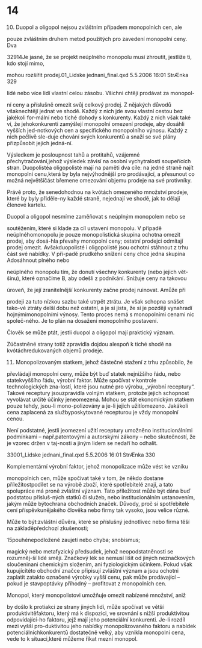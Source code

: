 # 14

10. Duopol a oligopol nejsou zvláštním případem monopolních cen, ale

pouze zvláštním druhem metod použitých pro zavedení monopolní ceny. Dva

32914Je jasné, že se projekt neúplného monopolu musí zhroutit, jestliže ti, kdo stojí mimo,

mohou rozšířit prodej.01_Lidske jednani_final.qxd 5.5.2006 16:01 StrÆnka 329

lidé nebo více lidí vlastní celou zásobu. Všichni chtějí prodávat za monopol-

ní ceny a příslušně omezit svůj celkový prodej. Z nějakých důvodů všaknechtějí jednat ve shodě. Každý z nich jde svou vlastní cestou bez jakékoli for-mální nebo tiché dohody s konkurenty. Každý z nich však také ví, že jehokonkurenti zamýšlejí monopolní omezení prodeje, aby dosáhli vyšších jed-notkových cen a specifického monopolního výnosu. Každý z nich pečlivě sle-duje chování svých konkurentů a snaží se své plány přizpůsobit jejich jedná-ní.

Výsledkem je posloupnost tahů a protitahů, vzájemné přechytračování,jehož výsledek závisí na osobní vychytralosti soupeřících stran. Duopolistéa oligopolisté mají na paměti dva cíle: na jedné straně najít monopolní cenu,která by byla nejvýhodnější pro prodávající, a přesunout co možná největšíčást břemene omezování objemu prodeje na své protivníky.

Právě proto, že senedohodnou na kvótách omezeného množství prodeje, které by byly přiděle-ny každé straně, nejednají ve shodě, jak to dělají členové kartelu.

Duopol a oligopol nesmíme zaměňovat s neúplným monopolem nebo se

soutěžením, které si klade za cíl ustavení monopolu. V případě neúplnéhomonopolu je pouze monopolistická skupina ochotna omezit prodej, aby dosá-hla převahy monopolní ceny; ostatní prodejci odmítají prodej omezit. Avšakduopolisté i oligopolisté jsou ochotni stáhnout z trhu část své nabídky. V pří-padě prudkého snížení ceny chce jedna skupina Adosáhnout plného nebo

neúplného monopolu tím, že donutí všechny konkurenty (nebo jejich vět-šinu), které označíme B, aby odešli z podnikání. Snižuje ceny na takovou

úroveň, že její zranitelnější konkurenty začne prodej ruinovat. Amůže při

prodeji za tuto nízkou sazbu také utrpět ztrátu. Je však schopna snášet tako-vé ztráty delší dobu než ostatní, a je si jista, že si je později vynahradí hojnýmimonopolními výnosy. Tento proces nemá s monopolními cenami nic společ-ného. Je to plán na dosažení monopolního postavení.

Člověk se může ptát, jestli duopol a oligopol mají praktický význam.

Zúčastněné strany totiž zpravidla dojdou alespoň k tiché shodě na kvótáchredukovaných objemů prodeje.

11. Monopolizovaným statkem, jehož částečné stažení z trhu způsobilo, že

převládají monopolní ceny, může být buď statek nejnižšího řádu, nebo statekvyššího řádu, výrobní faktor. Může spočívat v kontrole technologických zna-lostí, které jsou nutné pro výrobu, „výrobní receptury“. Takové receptury jsouzpravidla volným statkem, protože jejich schopnost vyvolávat určité účinky jeneomezená. Mohou se stát ekonomickým statkem pouze tehdy, jsou-li mono-polizovány a je-li jejich užitíomezeno. Jakákoli cena zaplacená za službyposkytované recepturou je vždy monopolní cenou.

Není podstatné, jestli jeomezení užití receptury umožněno institucionálními podmínkami – např.patentovými a autorskými zákony – nebo skutečností, že je vzorec držen v taj-nosti a jiným lidem se nedaří ho odhalit.

33001_Lidske jednani_final.qxd 5.5.2006 16:01 StrÆnka 330

Komplementární výrobní faktor, jehož monopolizace může vést ke vzniku

monopolních cen, může spočívat také v tom, že někdo dostane příležitostpodílet se na výrobě zboží, které spotřebitelé znají, a tato spolupráce má proně zvláštní význam. Tato příležitost může být dána buď podstatou přísluš-ných statků či služeb, nebo institucionálním ustanovením, jakým může býtochrana obchodních značek. Důvody, proč si spotřebitelé cení příspěvkunějakého člověka nebo firmy tak vysoko, jsou velice různé.

Může to být:zvláštní důvěra, které se příslušný jednotlivec nebo firma těší na základěpředchozí zkušenosti;

15pouhénepodložené zaujetí nebo chyba; snobismus;

magický nebo metafyzický předsudek, jehož neopodstatněnosti se rozumněj-ší lidé smějí. Značkový lék se nemusí lišit od jiných neznačkových sloučeninani chemickým složením, ani fyziologickým účinkem. Pokud však kupujícítéto obchodní značce připisují zvláštní význam a jsou ochotni zaplatit zatakto označené výrobky vyšší cenu, pak může prodávající – pokud je stavpoptávky příhodný – profitovat z monopolních cen.

Monopol, který monopolistovi umožňuje omezit nabízené množství, aniž

by došlo k protiakci ze strany jiných lidí, může spočívat ve větší produktivitěfaktoru, který má k dispozici, ve srovnání s nižší produktivitou odpovídající-ho faktoru, jejž mají jeho potenciální konkurenti. Je-li rozdíl mezi vyšší pro-duktivitou jeho nabídky monopolizovaného faktoru a nabídek potenciálníchkonkurentů dostatečně velký, aby vznikla monopolní cena, vede to k situaci,které můžeme říkat mezní monopol.

